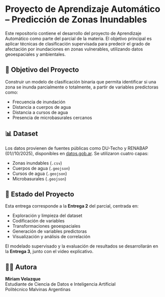 # Proyecto de Aprendizaje Automático – Predicción de Zonas Inundables

Este repositorio contiene el desarrollo del proyecto de Aprendizaje Automático como parte del parcial de la materia. El objetivo principal es aplicar técnicas de clasificación supervisada para predecir el grado de afectación por inundaciones en zonas vulnerables, utilizando datos geoespaciales y ambientales.

## 🎯 Objetivo del Proyecto

Construir un modelo de clasificación binaria que permita identificar si una zona se inunda parcialmente o totalmente, a partir de variables predictoras como:

- Frecuencia de inundación
- Distancia a cuerpos de agua
- Distancia a cursos de agua
- Presencia de microbasurales cercanos


## 📊 Dataset

Los datos provienen de fuentes públicas como DU-Techo y RENABAP (01//10/2025), disponibles en [datos.gob.ar](https://www.datos.gob.ar/dataset/habitat-factores-riesgo-barrios-populares-gran-buenos-aires). Se utilizaron cuatro capas:

- Zonas inundables (`.csv`)
- Cuerpos de agua (`.geojson`)
- Cursos de agua (`.geojson`)
- Microbasurales (`.geojson`)

## 📌 Estado del Proyecto

Esta entrega corresponde a la **Entrega 2** del parcial, centrada en:

- Exploración y limpieza del dataset
- Codificación de variables
- Transformaciones geoespaciales
- Generación de variables predictoras
- Visualización y análisis de correlación

El modelado supervisado y la evaluación de resultados se desarrollarán en la **Entrega 3**, junto con el video explicativo.

## 👩‍💻 Autora

**Miriam Velazque**  
Estudiante de Ciencia de Datos e Inteligencia Artificial  
Politécnico Malvinas Argentinas

